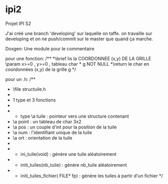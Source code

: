 # ipi2
Projet IPI S2

J'ai créé une branch 'developing' sur laquelle on taffe. on travaille sur developing et on ne push/commit sur le master que quand ça marche.

Doxgen:
Une module pour le commentaire

pour une fonction:
/**
 *\brief lis la COORDONNEE (x,y) DE LA GRILLE
  \param x>=0 , y>=0 , tableau char * g NOT NULL
 *\return le char en coordonnées (x,y) de la grille g
*/

pour un .h:
/**
 * \file structuile.h
 * 
 * 1 type et 3 fonctions
 * 
 * - type \a tuile : pointeur vers une structure contenant 
 * \a point : un tableau de char 3x2 
 * \a pos : un couple d'int pour la position de la tuile
 * \a num : l'identifiant unique de la tuile
 * \a ort : orientation de la tuile
 * 
 * - ini_tuile(void) : génère une tuile aléatoirement
 * - initi_tuiles(nb_tuile) : génère nb_tuile aléatoirement
 * - initi_tuiles_fichier( FILE* fp) : génère les tuiles à partir d'un fichier
 */
